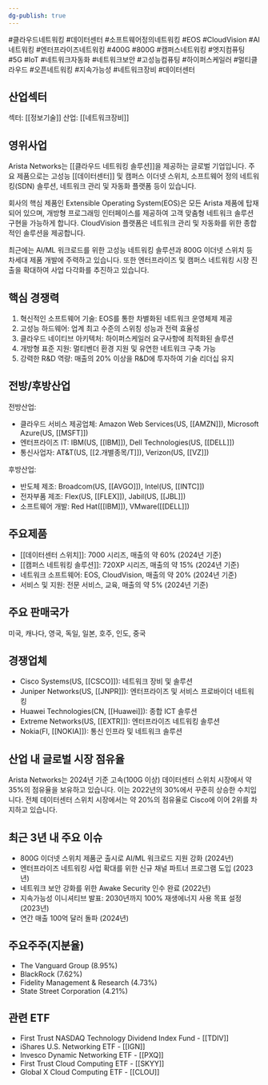 ```yaml
---
dg-publish: true
---
```

#클라우드네트워킹 #데이터센터 #소프트웨어정의네트워킹 #EOS #CloudVision #AI네트워킹 #엔터프라이즈네트워킹 #400G #800G #캠퍼스네트워킹 #엣지컴퓨팅 #5G #IoT #네트워크자동화 #네트워크보안 #고성능컴퓨팅 #하이퍼스케일러 #멀티클라우드 #오픈네트워킹 #지속가능성 #네트워크장비 #데이터센터 

## 산업섹터

섹터: [[정보기술]]
산업: [[네트워크장비]]

## 영위사업

Arista Networks는 [[클라우드 네트워킹 솔루션]]을 제공하는 글로벌 기업입니다. 주요 제품으로는 고성능 [[데이터센터]] 및 캠퍼스 이더넷 스위치, 소프트웨어 정의 네트워킹(SDN) 솔루션, 네트워크 관리 및 자동화 플랫폼 등이 있습니다.

회사의 핵심 제품인 Extensible Operating System(EOS)은 모든 Arista 제품에 탑재되어 있으며, 개방형 프로그래밍 인터페이스를 제공하여 고객 맞춤형 네트워크 솔루션 구현을 가능하게 합니다. CloudVision 플랫폼은 네트워크 관리 및 자동화를 위한 종합적인 솔루션을 제공합니다.

최근에는 AI/ML 워크로드를 위한 고성능 네트워킹 솔루션과 800G 이더넷 스위치 등 차세대 제품 개발에 주력하고 있습니다. 또한 엔터프라이즈 및 캠퍼스 네트워킹 시장 진출을 확대하여 사업 다각화를 추진하고 있습니다.

## 핵심 경쟁력

1. 혁신적인 소프트웨어 기술: EOS를 통한 차별화된 네트워크 운영체제 제공
2. 고성능 하드웨어: 업계 최고 수준의 스위칭 성능과 전력 효율성
3. 클라우드 네이티브 아키텍처: 하이퍼스케일러 요구사항에 최적화된 솔루션
4. 개방형 표준 지원: 멀티벤더 환경 지원 및 유연한 네트워크 구축 가능
5. 강력한 R&D 역량: 매출의 20% 이상을 R&D에 투자하여 기술 리더십 유지

## 전방/후방산업

전방산업:

- 클라우드 서비스 제공업체: Amazon Web Services(US, [[AMZN]]), Microsoft Azure(US, [[MSFT]])
- 엔터프라이즈 IT: IBM(US, [[IBM]]), Dell Technologies(US, [[DELL]])
- 통신사업자: AT&T(US, [[2.개별종목/T]]), Verizon(US, [[VZ]])

후방산업:

- 반도체 제조: Broadcom(US, [[AVGO]]), Intel(US, [[INTC]])
- 전자부품 제조: Flex(US, [[FLEX]]), Jabil(US, [[JBL]])
- 소프트웨어 개발: Red Hat([[IBM]]), VMware([[DELL]])

## 주요제품

- [[데이터센터 스위치]]: 7000 시리즈, 매출의 약 60% (2024년 기준)
- [[캠퍼스 네트워킹 솔루션]]: 720XP 시리즈, 매출의 약 15% (2024년 기준)
- 네트워크 소프트웨어: EOS, CloudVision, 매출의 약 20% (2024년 기준)
- 서비스 및 지원: 전문 서비스, 교육, 매출의 약 5% (2024년 기준)

## 주요 판매국가

미국, 캐나다, 영국, 독일, 일본, 호주, 인도, 중국

## 경쟁업체

- Cisco Systems(US, [[CSCO]]): 네트워크 장비 및 솔루션
- Juniper Networks(US, [[JNPR]]): 엔터프라이즈 및 서비스 프로바이더 네트워킹
- Huawei Technologies(CN, [[Huawei]]): 종합 ICT 솔루션
- Extreme Networks(US, [[EXTR]]): 엔터프라이즈 네트워킹 솔루션
- Nokia(FI, [[NOKIA]]): 통신 인프라 및 네트워크 솔루션

## 산업 내 글로벌 시장 점유율

Arista Networks는 2024년 기준 고속(100G 이상) 데이터센터 스위치 시장에서 약 35%의 점유율을 보유하고 있습니다. 이는 2022년의 30%에서 꾸준히 상승한 수치입니다. 전체 데이터센터 스위치 시장에서는 약 20%의 점유율로 Cisco에 이어 2위를 차지하고 있습니다.

## 최근 3년 내 주요 이슈

- 800G 이더넷 스위치 제품군 출시로 AI/ML 워크로드 지원 강화 (2024년)
- 엔터프라이즈 네트워킹 사업 확대를 위한 신규 채널 파트너 프로그램 도입 (2023년)
- 네트워크 보안 강화를 위한 Awake Security 인수 완료 (2022년)
- 지속가능성 이니셔티브 발표: 2030년까지 100% 재생에너지 사용 목표 설정 (2023년)
- 연간 매출 100억 달러 돌파 (2024년)

## 주요주주(지분율)

- The Vanguard Group (8.95%)
- BlackRock (7.62%)
- Fidelity Management & Research (4.73%)
- State Street Corporation (4.21%)

## 관련 ETF

- First Trust NASDAQ Technology Dividend Index Fund - [[TDIV]]
- iShares U.S. Networking ETF - [[IGN]]
- Invesco Dynamic Networking ETF - [[PXQ]]
- First Trust Cloud Computing ETF - [[SKYY]]
- Global X Cloud Computing ETF - [[CLOU]]